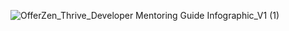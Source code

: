 ![OfferZen_Thrive_Developer Mentoring Guide Infographic_V1 (1)](https://user-images.githubusercontent.com/105852971/189326390-a436667b-9e4f-45ae-b6ab-67085aae8e99.png)
